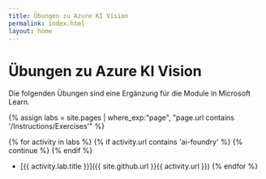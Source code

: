 ```yaml
---
title: Übungen zu Azure KI Vision
permalink: index.html
layout: home
---
```


# Übungen zu Azure KI Vision

Die folgenden Übungen sind eine Ergänzung für die Module in Microsoft Learn.


{% assign labs = site.pages | where_exp:"page", "page.url contains '/Instructions/Exercises'" %}

{% for activity in labs %} {% if activity.url contains 'ai-foundry' %} {% continue %} {% endif %}
  - [{{ activity.lab.title }}]({{ site.github.url }}{{ activity.url }}) {% endfor %}

